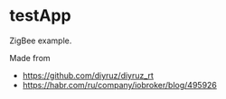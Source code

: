 # testApp
ZigBee example.

Made from
- https://github.com/diyruz/diyruz_rt
- https://habr.com/ru/company/iobroker/blog/495926